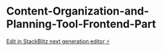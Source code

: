 # Content-Organization-and-Planning-Tool-Frontend-Part

[Edit in StackBlitz next generation editor ⚡️](https://stackblitz.com/~/github.com/kashifumair125/Content-Organization-and-Planning-Tool-Frontend-Part)